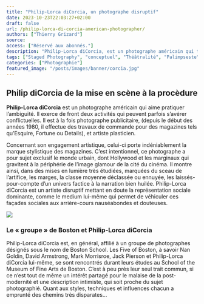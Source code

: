 ```yaml
---
title: "Philip-Lorca diCorcia, un photographe disruptif"
date: 2023-10-23T22:03:27+02:00
draft: false
url: /philip-lorca-di-corcia-american-photographer/
authors: ["Thierry Grizard"]
source:
access: ["Réservé aux abonnés."]
description: "Philip-Lorca diCorcia, est un photographe américain qui témoigne de la post-modernité à partir de savantes mises en scène et procédures de captures."
tags: ["Staged Photography", "conceptuel", "Théâtralité", "Palimpseste"]
categories: ["Photographie"]
featured_image: "/posts/images/banner/corcia.jpg"
---
```


## Philip diCorcia de la mise en scène à la procèdure

**Philip-Lorca diCorcia** est un photographe américain qui aime pratiquer l’ambiguïté. Il exerce de front deux activités qui peuvent parfois s’avérer conflictuelles. Il est à la fois photographe publicitaire, (depuis le début des années 1980, il effectue des travaux de commande pour des magazines tels qu’Esquire, Fortune ou Details), et artiste plasticien.

Concernant son engagement artistique, celui-ci porte indéniablement la marque stylistique des magazines. C’est intentionnel, ce photographe a pour sujet exclusif le monde urbain, dont Hollywood et les marginaux qui gravitent à la périphérie de l’image glamour de la cité du cinéma. Il montre ainsi, dans des mises en lumière très étudiées, marquées du sceau de l’artifice, les marges, la classe moyenne déclassée ou ennuyée, les laissés-pour-compte d’un univers factice à la narration bien huilée. Philip-Lorca diCorcia est un artiste disruptif mettant en doute la représentation sociale dominante, comme le medium lui-même qui permet de véhiculer ces façades sociales aux arrière-cours nauséabondes et douteuses.

![](/posts/images/corcia/philip-lorca-dicorcia_american-photographer_boston-school_inl.053.jpg)

### Le « groupe » de Boston et Philip-Lorca diCorcia

Philip-Lorca diCorcia est, en général, affilié à un groupe de photographes désignés sous le nom de Boston School. Les Five of Boston, à savoir Nan Goldin, David Armstrong, Mark Morrisroe, Jack Pierson et Philip-Lorca diCorcia lui-même, se sont rencontrés durant leurs études au School of the Museum of Fine Arts de Boston. C’est à peu près leur seul trait commun, si ce n’est tout de même un intérêt partagé pour le malaise de la post-modernité et une description intimiste, qui soit proche du sujet photographié. Quant aux styles, techniques et influences chacun a emprunté des chemins très disparates...